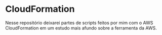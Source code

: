# CloudFormation
Nesse repositório deixarei partes de scripts feitos por mim com o AWS CloudFormation em um estudo mais afundo sobre a ferramenta da AWS.
